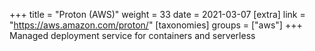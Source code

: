 +++
title = "Proton (AWS)"
weight = 33
date = 2021-03-07
[extra]
link = "https://aws.amazon.com/proton/"
[taxonomies]
groups = ["aws"]
+++
Managed deployment service for containers and serverless

